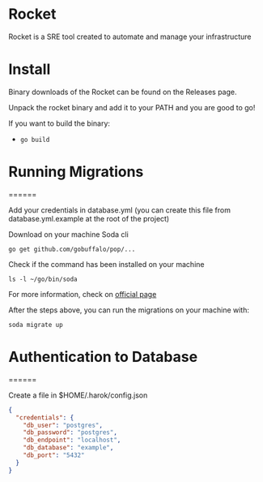 Rocket
======

Rocket is a SRE tool created to automate and manage your infrastructure

# Install

Binary downloads of the Rocket can be found on the Releases page.

Unpack the rocket binary and add it to your PATH and you are good to go!

If you want to build the binary:

- `go build`

# Running Migrations
======

Add your credentials in database.yml (you can create this file from database.yml.example at the root of the project)

Download on your machine Soda cli
```shell
go get github.com/gobuffalo/pop/...
```

Check if the command has been installed on your machine
```shell
ls -l ~/go/bin/soda
```

For more information, check on [official page](https://gobuffalo.io/documentation/database/pop/)

After the steps above, you can run the migrations on your machine with:

```shell
soda migrate up
```

# Authentication to Database
======

Create a file in $HOME/.harok/config.json

```json
{
  "credentials": {
    "db_user": "postgres",
    "db_password": "postgres",
    "db_endpoint": "localhost",
    "db_database": "example",
    "db_port": "5432"
  }
}
```